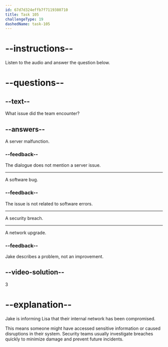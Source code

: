 ```yaml
---
id: 67d7d324effb7f7119380710
title: Task 105
challengeType: 19
dashedName: task-105
---
```


<!-- (audio) Jake: Lisa, we've had a security breach on our internal network. -->

# --instructions--

Listen to the audio and answer the question below.

# --questions--

## --text--

What issue did the team encounter?

## --answers--

A server malfunction.

### --feedback--

The dialogue does not mention a server issue.

---

A software bug.

### --feedback--

The issue is not related to software errors.

---

A security breach.

---

A network upgrade.

### --feedback--

Jake describes a problem, not an improvement.

## --video-solution--

3

# --explanation--

Jake is informing Lisa that their internal network has been compromised.

This means someone might have accessed sensitive information or caused disruptions in their system. Security teams usually investigate breaches quickly to minimize damage and prevent future incidents.  

